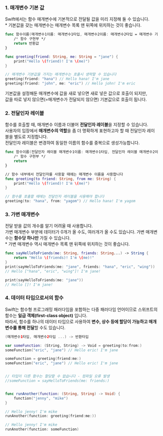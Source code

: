 ### 1. 매개변수 기본 값
Swift에서는 함수 매개변수에 기본적으로 전달될 값을 미리 지정해 둘 수 있습니다.  
\* 기본값을 갖는 매개변수는 매개변수 목록 맨 뒤쪽에 위치하는 것이 좋습니다.

~~~Swift
func 함수이름(매개변수1이름: 매개변수1타입, 매개변수2이름: 매개변수2타입 = 매개변수 기본값 ...) -> 반환타입 {
    /* 함수 구현부 */
    return 반환값
}

func greeting(friend: String, me: String = "jane") {
    print("Hello \(friend)! I'm \(me)")
}

// 매개변수 기본값을 가지는 매개변수는 호출시 생략할 수 있습니다
greeting(friend: "hana") // Hello hana! I'm jane
greeting(friend: "john", me: "eric") // Hello john! I'm eric
~~~
기본값을 설정해둔 매개변수에 값을 새로 넣으면 새로 넣은 값으로 호출이 되지만,   
값을 따로 넣지 않으면(=매개변수가 전달되지 않으면) 기본값으로 호출이 됩니다.


### 2. 전달인자 레이블
함수를 호출할 때, 매개변수 이름과 더불어 **전달인자 레이블**을 지정할 수 있습니다.  
사용자의 입장에서 **매개변수의 역할**을 좀 더 명확하게 표현하고자 할 때 전달인자 레이블을 별도로 지정합니다.  
전달인자 레이블은 변경하여 동일한 이름의 함수를 중복으로 생성가능합니다.

~~~Swift
func 함수이름(전달인자 레이블 매개변수1이름: 매개변수1타입, 전달인자 레이블 매개변수2이름: 매개변수2타입 ...) -> 반환타입 {
    /* 함수 구현부 */
    return
}

// 함수 내부에서 전달인자를 사용할 때에는 매개변수 이름을 사용합니다
func greeting(to friend: String, from me: String) {
    print("Hello \(friend)! I'm \(me)")
}

// 함수를 호출할 때에는 전달인자 레이블을 사용해야 합니다
greeting(to: "hana", from: "yagom") // Hello hana! I'm yagom
~~~


### 3. 가변 매개변수
전달 받을 값의 개수를 알기 어려울 때 사용합니다.  
가변 매개변수 부분에 데이터가 0개가 올 수도, 여러개가 올 수도 있습니다.
가변 매개변수는 **함수당 하나만** 가질 수 있습니다.  
\* 가변 매개변수 역시 매개변수 목록 맨 뒤쪽에 위치하는 것이 좋습니다.

~~~Swift
func sayHelloToFriends(me: String, friends: String...) -> String {
    return "Hello \(friends)! I'm \(me)!"
}
print(sayHelloToFriends(me: "jane", friends: "hana", "eric", "wing"))
// Hello ["hana", "eric", "wing"]! I'm jane!

print(sayHelloToFriends(me: "jane"))
// Hello []! I'm jane!
~~~

### 4. 데이터 타입으로서의 함수
Swift는 함수형 프로그래밍 패러다임을 포함하는 다중 패러다임 언어이므로 스위프트의 함수는 **일급 객체(first-class object)** 입니다.    
따라서, 함수를 하나의 데이터 타입으로 사용하여 **변수, 상수 등에 할당이 가능하고 매개변수를 통해 전달**할 수도 있습니다.

~~~Swift
(매개변수1타입, 매개변수2타입 ...) -> 반환타입

var someFunction: (String, String) -> Void = greeting(to:from:)
someFunction("eric", "jane") // Hello eric! I'm jane

someFunction = greeting(friend:me:)
someFunction("eric", "jane") // Hello eric! I'm jane


// 타입이 다른 함수는 할당할 수 없습니다 - 컴파일 오류 발생
//someFunction = sayHelloToFriends(me: friends:)


func runAnother(function: (String, String) -> Void) {
    function("jenny", "mike")
}

// Hello jenny! I'm mike
runAnother(function: greeting(friend:me:))

// Hello jenny! I'm mike
runAnother(function: someFunction)
~~~
